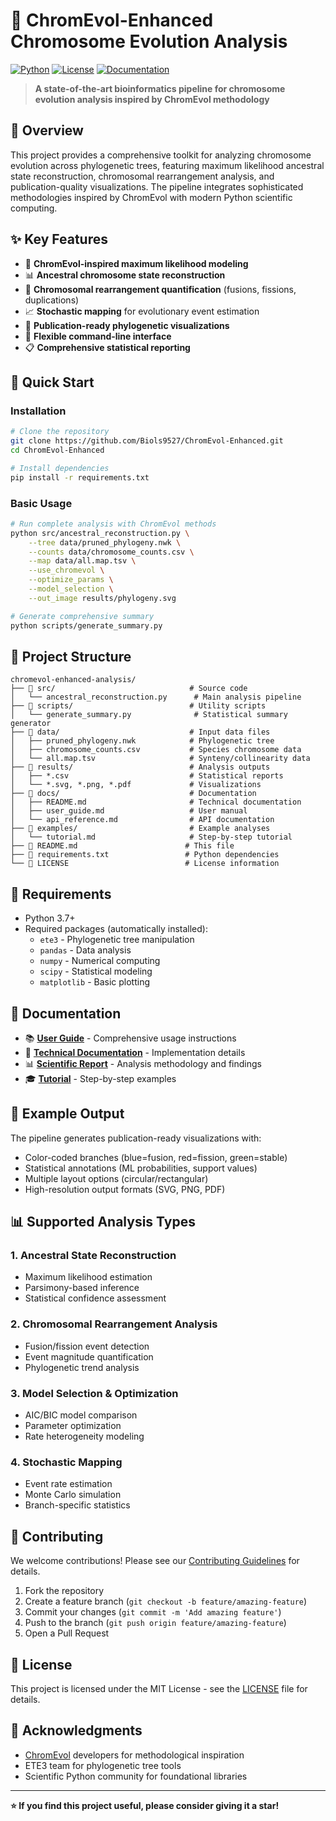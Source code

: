 # 🧬 ChromEvol-Enhanced Chromosome Evolution Analysis

[![Python](https://img.shields.io/badge/Python-3.7+-blue.svg)](https://www.python.org/downloads/)
[![License](https://img.shields.io/badge/License-MIT-green.svg)](LICENSE)
[![Documentation](https://img.shields.io/badge/docs-latest-brightgreen.svg)](docs/)

> **A state-of-the-art bioinformatics pipeline for chromosome evolution analysis inspired by ChromEvol methodology**

## 🎯 Overview

This project provides a comprehensive toolkit for analyzing chromosome evolution across phylogenetic trees, featuring maximum likelihood ancestral state reconstruction, chromosomal rearrangement analysis, and publication-quality visualizations. The pipeline integrates sophisticated methodologies inspired by ChromEvol with modern Python scientific computing.

## ✨ Key Features

- 🔬 **ChromEvol-inspired maximum likelihood modeling**
- 📊 **Ancestral chromosome state reconstruction**
- 🧬 **Chromosomal rearrangement quantification** (fusions, fissions, duplications)
- 📈 **Stochastic mapping** for evolutionary event estimation
- 🎨 **Publication-ready phylogenetic visualizations**
- 🔧 **Flexible command-line interface**
- 📋 **Comprehensive statistical reporting**

## 🚀 Quick Start

### Installation

```bash
# Clone the repository
git clone https://github.com/Biols9527/ChromEvol-Enhanced.git
cd ChromEvol-Enhanced

# Install dependencies
pip install -r requirements.txt
```

### Basic Usage

```bash
# Run complete analysis with ChromEvol methods
python src/ancestral_reconstruction.py \
    --tree data/pruned_phylogeny.nwk \
    --counts data/chromosome_counts.csv \
    --map data/all.map.tsv \
    --use_chromevol \
    --optimize_params \
    --model_selection \
    --out_image results/phylogeny.svg

# Generate comprehensive summary
python scripts/generate_summary.py
```

## 📁 Project Structure

```
chromevol-enhanced-analysis/
├── 📂 src/                              # Source code
│   └── ancestral_reconstruction.py      # Main analysis pipeline
├── 📂 scripts/                          # Utility scripts
│   └── generate_summary.py              # Statistical summary generator
├── 📂 data/                             # Input data files
│   ├── pruned_phylogeny.nwk            # Phylogenetic tree
│   ├── chromosome_counts.csv           # Species chromosome data
│   └── all.map.tsv                     # Synteny/collinearity data
├── 📂 results/                          # Analysis outputs
│   ├── *.csv                           # Statistical reports
│   └── *.svg, *.png, *.pdf             # Visualizations
├── 📂 docs/                             # Documentation
│   ├── README.md                       # Technical documentation
│   ├── user_guide.md                   # User manual
│   └── api_reference.md                # API documentation
├── 📂 examples/                         # Example analyses
│   └── tutorial.md                     # Step-by-step tutorial
├── 📄 README.md                        # This file
├── 📄 requirements.txt                 # Python dependencies
└── 📄 LICENSE                          # License information
```

## 🔧 Requirements

- Python 3.7+
- Required packages (automatically installed):
  - `ete3` - Phylogenetic tree manipulation
  - `pandas` - Data analysis
  - `numpy` - Numerical computing
  - `scipy` - Statistical modeling
  - `matplotlib` - Basic plotting

## 📖 Documentation

- 📚 **[User Guide](docs/user_guide.md)** - Comprehensive usage instructions
- 🔬 **[Technical Documentation](docs/ChromEvol_Enhancement_README.md)** - Implementation details
- 📊 **[Scientific Report](docs/evolutionary_analysis_report.md)** - Analysis methodology and findings
- 🎓 **[Tutorial](examples/tutorial.md)** - Step-by-step examples

## 🎨 Example Output

The pipeline generates publication-ready visualizations with:
- Color-coded branches (blue=fusion, red=fission, green=stable)
- Statistical annotations (ML probabilities, support values)
- Multiple layout options (circular/rectangular)
- High-resolution output formats (SVG, PNG, PDF)

## 📊 Supported Analysis Types

### 1. Ancestral State Reconstruction
- Maximum likelihood estimation
- Parsimony-based inference
- Statistical confidence assessment

### 2. Chromosomal Rearrangement Analysis
- Fusion/fission event detection
- Event magnitude quantification
- Phylogenetic trend analysis

### 3. Model Selection & Optimization
- AIC/BIC model comparison
- Parameter optimization
- Rate heterogeneity modeling

### 4. Stochastic Mapping
- Event rate estimation
- Monte Carlo simulation
- Branch-specific statistics

## 🤝 Contributing

We welcome contributions! Please see our [Contributing Guidelines](CONTRIBUTING.md) for details.

1. Fork the repository
2. Create a feature branch (`git checkout -b feature/amazing-feature`)
3. Commit your changes (`git commit -m 'Add amazing feature'`)
4. Push to the branch (`git push origin feature/amazing-feature`)
5. Open a Pull Request

## 📄 License

This project is licensed under the MIT License - see the [LICENSE](LICENSE) file for details.

## 🙏 Acknowledgments

- [ChromEvol](https://github.com/anatshafir1/chromevol) developers for methodological inspiration 
- ETE3 team for phylogenetic tree tools
- Scientific Python community for foundational libraries

---

**⭐ If you find this project useful, please consider giving it a star!**
